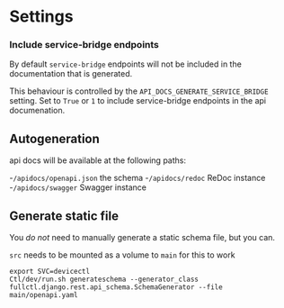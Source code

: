 # Settings

### Include service-bridge endpoints

By default `service-bridge` endpoints will not be included in the documentation that is generated.

This behaviour is controlled by the `API_DOCS_GENERATE_SERVICE_BRIDGE` setting. Set to `True` or `1` to include service-bridge
endpoints in the api documenation.

## Autogeneration

api docs will be available at the following paths:

-`/apidocs/openapi.json` the schema
-`/apidocs/redoc` ReDoc instance
-`/apidocs/swagger` Swagger instance

## Generate static file

You *do not* need to manually generate a static schema file, but you can.

`src` needs to be mounted as a volume to `main` for this to work

```
export SVC=devicectl
Ctl/dev/run.sh generateschema --generator_class fullctl.django.rest.api_schema.SchemaGenerator --file main/openapi.yaml
```

